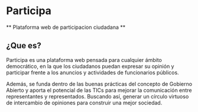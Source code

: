 Participa
==========
** Plataforma web de participacion ciudadana **

¿Que es?
--
Participa es una plataforma web pensada para cualquier ámbito democrático, en la que los ciudadanos puedan expresar su opinión y participar frente a los anuncios y actividades de funcionarios públicos.

Además, se funda dentro de las buenas prácticas del concepto de Gobierno Abierto y aporta el potencial de las TICs para mejorar la comunicación entre representantes y representados. Buscando así, generar un círculo virtuoso de intercambio de opiniones para construir una mejor sociedad.


